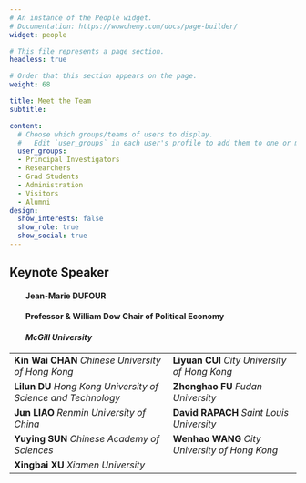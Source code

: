 ```yaml
---
# An instance of the People widget.
# Documentation: https://wowchemy.com/docs/page-builder/
widget: people

# This file represents a page section.
headless: true

# Order that this section appears on the page.
weight: 68

title: Meet the Team
subtitle:

content:
  # Choose which groups/teams of users to display.
  #   Edit `user_groups` in each user's profile to add them to one or more of these groups.
  user_groups:
  - Principal Investigators
  - Researchers
  - Grad Students
  - Administration
  - Visitors
  - Alumni
design:
  show_interests: false
  show_role: true
  show_social: true
---
```

## **Keynote Speaker** 
#### &emsp;&emsp;**Jean-Marie DUFOUR**  
#### &emsp;&emsp;**Professor & William Dow Chair of Political Economy**
#### &emsp;&emsp;*McGill University*

|                                                      |                                                   |
| ------------------------------------------------------------ | ------------------------------------------------- |
| **Kin Wai CHAN** *Chinese University of Hong Kong*           | **Liyuan CUI**  *City University of Hong Kong*    |
| **Lilun DU** *Hong Kong University of Science and Technology* | **Zhonghao FU** *Fudan University*                |
| **Jun LIAO** *Renmin University of China*                    | **David RAPACH** *Saint Louis University*         |
| **Yuying SUN** *Chinese Academy of Sciences*                  |  **Wenhao WANG**  *City University of Hong Kong*              |
| **Xingbai XU** *Xiamen University*                | |

